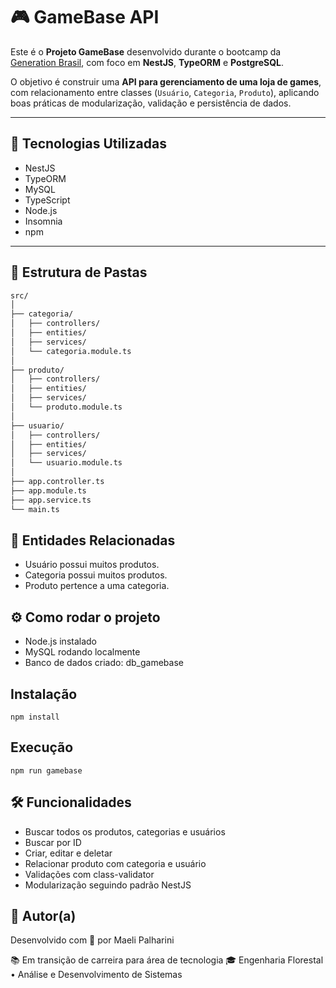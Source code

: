 # 🎮 GameBase API

Este é o **Projeto GameBase** desenvolvido durante o bootcamp da [Generation Brasil](https://brazil.generation.org/), com foco em **NestJS**, **TypeORM** e **PostgreSQL**.

O objetivo é construir uma **API para gerenciamento de uma loja de games**, com relacionamento entre classes (`Usuário`, `Categoria`, `Produto`), aplicando boas práticas de modularização, validação e persistência de dados.

---

## 🚀 Tecnologias Utilizadas

- NestJS
- TypeORM
- MySQL
- TypeScript
- Node.js
- Insomnia
- npm

---

## 📁 Estrutura de Pastas

```bash
src/
│
├── categoria/
│   ├── controllers/
│   ├── entities/
│   ├── services/
│   └── categoria.module.ts
│
├── produto/
│   ├── controllers/
│   ├── entities/
│   ├── services/
│   └── produto.module.ts
│
├── usuario/
│   ├── controllers/
│   ├── entities/
│   ├── services/
│   └── usuario.module.ts
│
├── app.controller.ts
├── app.module.ts
├── app.service.ts
└── main.ts
```
## 🧩 Entidades Relacionadas
 - Usuário possui muitos produtos.
 - Categoria possui muitos produtos.
 - Produto pertence a uma categoria.

## ⚙️ Como rodar o projeto
 - Node.js instalado
 - MySQL rodando localmente
 - Banco de dados criado: db_gamebase

## Instalação
    npm install
## Execução
    npm run gamebase

## 🛠 Funcionalidades
- Buscar todos os produtos, categorias e usuários
- Buscar por ID
- Criar, editar e deletar
- Relacionar produto com categoria e usuário
- Validações com class-validator
- Modularização seguindo padrão NestJS

## 📝 Autor(a)
Desenvolvido com 💚 por Maeli Palharini

📚 Em transição de carreira para área de tecnologia
🎓 Engenharia Florestal • Análise e Desenvolvimento de Sistemas